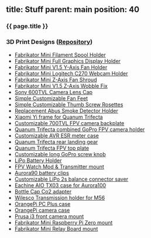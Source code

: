title: Stuff
parent: main
position: 40
---

### {{ page.title }}

<!--%
mpages = [p for p in pages if p.get("parent", "") == "stuff" and p.lang == "en"]
mpages.sort(key=lambda p: int(p["position"]))
for p in mpages:
    if p.title == "Blog":
        print "  * **[%s](%s)**" % (p.post, p.url) # markdown list item
    else:
        print "  * **[%s](%s)**" % (p.title, p.url) # markdown list item
%-->

### 3D Print Designs ([Repository](http://xythobuz.de/git/3d-print-designs/))

* [Fabrikator Mini Filament Spool Holder](http://www.thingiverse.com/thing:1427890)
* [Fabrikator Mini Full Graphics Display Holder](http://www.thingiverse.com/thing:1441146)
* [Fabrikator Mini V1.5 Y-Axis Fan Holder](http://www.thingiverse.com/thing:1454399)
* [Fabrikator Mini Logitech C270 Webcam Holder](http://www.thingiverse.com/thing:1531522)
* [Fabrikator Mini Z-Axis Fan Shroud](http://www.thingiverse.com/thing:1531538)
* [Fabrikator Mini V1.5 Z-Axis Wobble Fix](http://www.thingiverse.com/thing:1600007)
* [Sony 600TVL Camera Lens Cap](http://www.thingiverse.com/thing:1443462)
* [Simple Customizable Fan Feet](http://www.thingiverse.com/thing:1465392)
* [Simple Customizable Thumb Screw Rosettes](http://www.thingiverse.com/thing:1531544)
* [Replacement Abus Smoke Detector Holder](http://www.thingiverse.com/thing:1534421)
* [Xiaomi Yi frame for Quanum Trifecta](http://www.thingiverse.com/thing:1563684)
* [Customizable 700TVL FPV camera backplate](http://www.thingiverse.com/thing:1568475)
* [Quanum Trifecta combined GoPro FPV camera holder](http://www.thingiverse.com/thing:1569820)
* [Customizable AVR ESR meter case](http://www.thingiverse.com/thing:1625664)
* [Quanum Trifecta rear landing gear](http://www.thingiverse.com/thing:1642129)
* [Quanum Trifecta FPV top plate](http://www.thingiverse.com/thing:1642135)
* [Customizable long GoPro screw knob](http://www.thingiverse.com/thing:1643650)
* [LiPo Battery Holder](http://www.thingiverse.com/thing:1903936)
* [FPV Watch Mod & Transmitter mount](https://www.thingiverse.com/thing:2003324)
* [Aurora90 battery clips](https://www.thingiverse.com/thing:2086873)
* [Customizable LiPo 2s balance connector saver](https://www.thingiverse.com/thing:2086888)
* [Eachine AIO TX03 case for Aurora100](https://www.thingiverse.com/thing:2369750)
* [Bottle Cap Co2 adapter](https://www.thingiverse.com/thing:2445858)
* [Wilesco Transmission holder for M56](https://www.thingiverse.com/thing:2787459)
* [OrangePi PC Plus case](https://www.thingiverse.com/thing:2787469)
* [OrangePi camera case](https://www.thingiverse.com/thing:2787474)
* [Prusa i3 front camera mount](https://www.thingiverse.com/thing:2787475)
* [Fabrikator Mini Raspberry Pi Zero mount](https://www.thingiverse.com/thing:2796530)
* [Fabrikator Mini Relay Board mount](https://www.thingiverse.com/thing:2796563)

